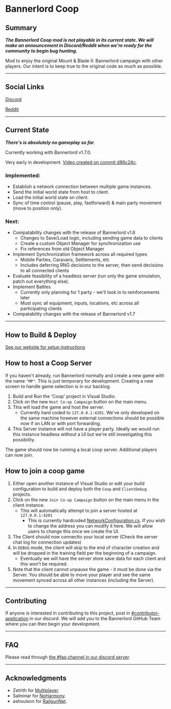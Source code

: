 # Bannerlord Coop

## Summary

***The Bannerlord Coop mod is not playable in its current state. We will make an announcement in Discord/Reddit when we're ready for the community to begin bug hunting.***

Mod to enjoy the original Mount & Blade II: Bannerlord campaign with other players. Our intent is to keep true to the original code as much as possible.

---

## Social Links
[Discord](https://discord.gg/VXqGyT8)

[Reddit](https://www.reddit.com/r/BannerlordCoop/)

---

## Current State
***There's is absolutely no gameplay so far***.

Currently working with Bannerlord v1.7.0.

Very early in development.  [Video created on commit d86c24c](https://youtu.be/Y_htoMXQGqU).

### Implemented:
- Establish a network connection between multiple game instances.
- Send the initial world state from host to client.
- Load the initial world state on client.
- Sync of time control (pause, play, fastforward) & main party movement (move to position only).

### Next:
- Compatability changes with the release of Bannerlord v1.6
    - Changes to Save/Load logic, including sending game data to clients
    - Create a custom Object Manager for synchronization use
    - Fix references from old Object Manager 
- Implement Synchronization framework across all required types
    - Mobile Parties, Caravans, Settlements, etc
    - Includes deferring RNG decisions to the server, then send decisions to all connected clients
- Evaluate feasibility of a headless server (run only the game simulation, patch out everything else).
- Implement Battles
    - Currently only planning for 1 party - we'll look in to reinforcements later
    - Must sync all equipment, inputs, locations, etc across all participating clients
- Compatability changes with the release of Bannerlord v1.7

---

## How to Build & Deploy
[See our website for setup instructions](https://bannerlord-coop-team.github.io/BannerlordCoop/overview/project_setup.html)

## How to host a Coop Server
If you haven't already, run Bannerlord normally and create a new game with the name `"MP"`.
This is just temporary for development. Creating a new screen to handle game selection is in our backlog.

1. Build and Run the 'Coop' project in Visual Studio.
3. Click on the new `Host Co-op Campaign` button on the main menu.
4. This will load the game and host the server.
    - Currently hard coded to `127.0.0.1:4201`. We've only developed on the same machine however external connections should be possible now if on LAN or with port forwarding.
5. This Server instance will not have a player party. Ideally we would run this instance headless without a UI but we're still investigating this possibility. 

The game should now be running a local coop server. Additional players can now join.

## How to join a coop game
1. Either open another instance of Visual Studio or edit your build configuration to build and deploy both the `Coop` and `ClientDebug` projects.
2. Click on the new `Join Co-op Campaign` button on the main menu in the client instance.
    - This will automatically attempt to join a server hosted at `127.0.0.1:4201`
        - This is currently hardcoded [NetworkConfiguration.cs](https://github.com/Bannerlord-Coop-Team/BannerlordCoop/blob/development/source/Network/Infrastructure/NetworkConfiguration.cs#L15). If you wish to change the address you can modify it here. We will allow users to change this once we create the UI.
4. The Client should now connectto your local server (Check the server chat log for connection updates)
5. In `DEBUG` mode, the client will skip to the end of character creation and will be dropped in the training field per the beginning of a campaign. 
    - Eventually we will have the server store save data for each client and this won't be required.
6. Note that the client cannot unpause the game - it must be done via the Server. You should be able to move your player and see the same movement synced across all other instances (including the Server).

---

## Contributing
If anyone is interested in contributing to this project, post in [#contributor-application](https://discord.gg/x7nzbHbpzv) in our discord. We will add you to the Bannerlord GitHub Team where you can then begin your development.

---

## FAQ
Please read through [the #faq channel in our discord server](https://discord.gg/VXqGyT8).

---
## Acknowledgments
- Zetrith for [Multiplayer](https://github.com/Zetrith/Multiplayer).
- Salminar for [NoHarmony](https://github.com/Salminar/NoHarmony).
- ashoulson for [RailgunNet](https://github.com/ashoulson/RailgunNet).
